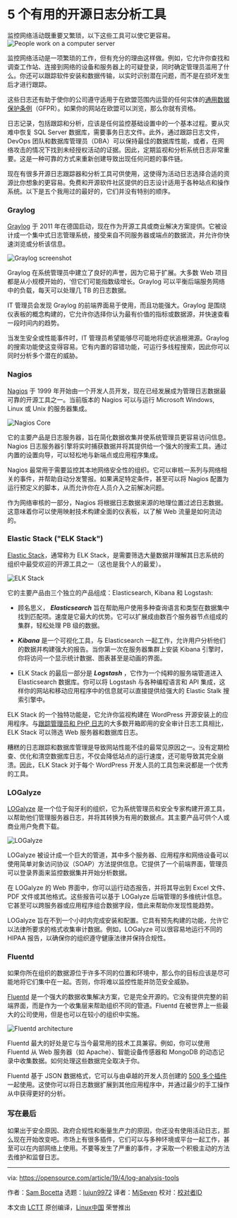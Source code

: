 [#]: collector: (lujun9972)
[#]: translator: (MjSeven)
[#]: reviewer: ( )
[#]: publisher: ( )
[#]: url: ( )
[#]: subject: (5 useful open source log analysis tools)
[#]: via: (https://opensource.com/article/19/4/log-analysis-tools)
[#]: author: (Sam Bocetta https://opensource.com/users/sambocetta)

5 个有用的开源日志分析工具
======
监控网络活动既重要又繁琐，以下这些工具可以使它更容易。
![People work on a computer server][1]

监控网络活动是一项繁琐的工作，但有充分的理由这样做。例如，它允许你查找和调查工作站、连接到网络的设备和服务器上的可疑登录，同时确定管理员滥用了什么。你还可以跟踪软件安装和数据传输，以实时识别潜在问题，而不是在损坏发生后才进行跟踪。

这些日志还有助于使你的公司遵守适用于在欧盟范围内运营的任何实体的[通用数据保护条例][2]（GFPR）。如果你的网站在欧盟可以浏览，那么你就有资格。

日志记录，包括跟踪和分析，应该是任何监控基础设置中的一个基本过程。要从灾难中恢复 SQL Server 数据库，需要事务日志文件。此外，通过跟踪日志文件，DevOps 团队和数据库管理员（DBA）可以保持最佳的数据库性能，或者，在网络攻击的情况下找到未经授权活动的证据。因此，定期监视和分析系统日志非常重要。这是一种可靠的方式来重新创建导致出现任何问题的事件链。

现在有很多开源日志跟踪器和分析工具可供使用，这使得为活动日志选择合适的资源比你想象的更容易。免费和开源软件社区提供的日志设计适用于各种站点和操作系统。以下是五个我用过的最好的，它们并没有特别的顺序。

### Graylog

[Graylog][3] 于 2011 年在德国启动，现在作为开源工具或商业解决方案提供。它被设计成一个集中式日志管理系统，接受来自不同服务器或端点的数据流，并允许你快速浏览或分析该信息。

![Graylog screenshot][4]

Graylog 在系统管理员中建立了良好的声誉，因为它易于扩展。大多数 Web 项目都是从小规模开始的，‘但它们可能指数级增长。Graylog 可以平衡后端服务网络中的负载，每天可以处理几 TB 的日志数据。

IT 管理员会发现 Graylog 的前端界面易于使用，而且功能强大。Graylog 是围绕仪表板的概念构建的，它允许你选择你认为最有价值的指标或数据源，并快速查看一段时间内的趋势。

当发生安全或性能事件时，IT 管理员希望能够尽可能地将症状追根溯源。Graylog 的搜索功能使这变得容易。它有内置的容错功能，可运行多线程搜索，因此你可以同时分析多个潜在的威胁。

### Nagios

[Nagios][5] 于 1999 年开始由一个开发人员开发，现在已经发展成为管理日志数据最可靠的开源工具之一。当前版本的 Nagios 可以与运行 Microsoft Windows, Linux 或 Unix 的服务器集成。

![Nagios Core][6]

它的主要产品是日志服务器，旨在简化数据收集并使系统管理员更容易访问信息。Nagios 日志服务器引擎将实时捕获数据并将其提供给一个强大的搜索工具。通过内置的设置向导，可以轻松地与新端点或应用程序集成。

Nagios 最常用于需要监控其本地网络安全性的组织。它可以审核一系列与网络相关的事件，并帮助自动分发警报。如果满足特定条件，甚至可以将 Nagios 配置为运行预定义的脚本，从而允许你在人员介入之前解决问题。

作为网络审核的一部分，Nagios 将根据日志数据来源的地理位置过滤日志数据。这意味着你可以使用映射技术构建全面的仪表板，以了解 Web 流量是如何流动的。

### Elastic Stack ("ELK Stack")

[Elastic Stack][7]，通常称为 ELK Stack，是需要筛选大量数据并理解其日志系统的组织中最受欢迎的开源工具之一（这也是我个人的最爱）。

![ELK Stack][8]

它的主要产品由三个独立的产品组成：Elasticsearch, Kibana 和 Logstash:

  * 顾名思义， _**Elasticsearch**_ 旨在帮助用户使用多种查询语言和类型在数据集中找到匹配项。速度是它最大的优势。它可以扩展成由数百个服务器节点组成的集群，轻松处理 PB 级的数据。

  * _**Kibana**_ 是一个可视化工具，与 Elasticsearch 一起工作，允许用户分析他们的数据并构建强大的报告。当你第一次在服务器集群上安装 Kibana 引擎时，你将访问一个显示统计数据、图表甚至是动画的界面。

  * ELK Stack 的最后一部分是  _**Logstash**_ ，它作为一个纯粹的服务端管道进入 Elasticsearch 数据库。你可以将 Logstash 与各种编程语言和 API 集成，这样你的网站和移动应用程序中的信息就可以直接提供给强大的 Elastic Stalk 搜索引擎中。

ELK Stack 的一个独特功能是，它允许你监视构建在 WordPress 开源安装上的应用程序。与[跟踪管理员和 PHP 日志][9]的大多数开箱即用的安全审计日志工具相比，ELK Stack 可以筛选 Web 服务器和数据库日志。

糟糕的日志跟踪和数据库管理是导致网站性能不佳的最常见原因之一。没有定期检查、优化和清空数据库日志，不仅会降低站点的运行速度，还可能导致其完全崩溃。因此，ELK Stack 对于每个 WordPress 开发人员的工具包来说都是一个优秀的工具。

### LOGalyze

[LOGalyze][11] 是一个位于匈牙利的组织，它为系统管理员和安全专家构建开源工具，以帮助他们管理服务器日志，并将其转换为有用的数据点。其主要产品可供个人或商业用户免费下载。

![LOGalyze][12]

LOGalyze 被设计成一个巨大的管道，其中多个服务器、应用程序和网络设备可以使用简单对象访问协议（SOAP）方法提供信息。它提供了一个前端界面，管理员可以登录界面来监控数据集并开始分析数据。

在 LOGalyze 的 Web 界面中，你可以运行动态报告，并将其导出到 Excel 文件、PDF 文件或其他格式。这些报告可以基于 LOGalyze 后端管理的多维统计信息。它甚至可以跨服务器或应用程序组合数据字段，借此来帮助你发现性能趋势。

LOGalyze 旨在不到一个小时内完成安装和配置。它具有预先构建的功能，允许它以法律所要求的格式收集审计数据。例如，LOGalyze 可以很容易地运行不同的 HIPAA 报告，以确保你的组织遵守健康法律并保持合规性。

### Fluentd

如果你所在组织的数据源位于许多不同的位置和环境中，那么你的目标应该是尽可能地将它们集中在一起。否则，你将难以监控性能并防范安全威胁。

[Fluentd][13] 是一个强大的数据收集解决方案，它是完全开源的。它没有提供完整的前端界面，而是作为一个收集层来帮助组织不同的管道。Fluentd 在被世界上一些最大的公司使用，但是也可以在较小的组织中实施。 

![Fluentd architecture][14]

Fluentd 最大的好处是它与当今最常用的技术工具兼容。例如，你可以使用 Fluentd 从 Web 服务器（如 Apache）、智能设备传感器和 MongoDB 的动态记录中收集数据。如何处理这些数据完全取决于你。

Fluentd 基于 JSON 数据格式，它可以与由卓越的开发人员创建的 [500 多个插件][15]一起使用。这使你可以将日志数据扩展到其他应用程序中，并通过最少的手工操作从中获得更好的分析。

### 写在最后

如果出于安全原因、政府合规性和衡量生产力的原因，你还没有使用活动日志，那么现在开始改变吧。市场上有很多插件，它们可以与多种环境或平台一起工作，甚至可以在内部网络上使用。不要等发生了严重的事件，才采取一个积极主动的方法去维护和监督日志。

--------------------------------------------------------------------------------

via: https://opensource.com/article/19/4/log-analysis-tools

作者：[Sam Bocetta][a]
选题：[lujun9972][b]
译者：[MjSeven](https://github.com/MjSeven)
校对：[校对者ID](https://github.com/校对者ID)

本文由 [LCTT](https://github.com/LCTT/TranslateProject) 原创编译，[Linux中国](https://linux.cn/) 荣誉推出

[a]: https://opensource.com/users/sambocetta
[b]: https://github.com/lujun9972
[1]: https://opensource.com/sites/default/files/styles/image-full-size/public/lead-images/rh_003499_01_linux11x_cc.png?itok=XMDOouJR (People work on a computer server)
[2]: https://opensource.com/article/18/4/gdpr-impact
[3]: https://www.graylog.org/products/open-source
[4]: https://opensource.com/sites/default/files/uploads/graylog-data.png (Graylog screenshot)
[5]: https://www.nagios.org/downloads/
[6]: https://opensource.com/sites/default/files/uploads/nagios_core_4.0.8.png (Nagios Core)
[7]: https://www.elastic.co/products
[8]: https://opensource.com/sites/default/files/uploads/elk-stack.png (ELK Stack)
[9]: https://www.wpsecurityauditlog.com/benefits-wordpress-activity-log/
[10]: https://websitesetup.org/how-to-speed-up-wordpress/
[11]: http://www.logalyze.com/
[12]: https://opensource.com/sites/default/files/uploads/logalyze.jpg (LOGalyze)
[13]: https://www.fluentd.org/
[14]: https://opensource.com/sites/default/files/uploads/fluentd-architecture.png (Fluentd architecture)
[15]: https://opensource.com/article/18/9/open-source-log-aggregation-tools
